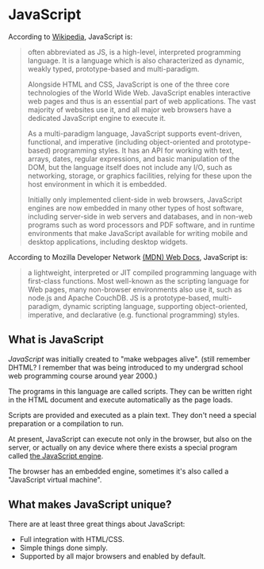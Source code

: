 # JavaScript

According to [Wikipedia](https://en.wikipedia.org/wiki/JavaScript), JavaScript is:

> often abbreviated as JS, is a high-level, interpreted programming language. It is a language which is also characterized as dynamic, weakly typed, prototype-based and multi-paradigm.
>
> Alongside HTML and CSS, JavaScript is one of the three core technologies of the World Wide Web. JavaScript enables interactive web pages and thus is an essential part of web applications. The vast majority of websites use it, and all major web browsers have a dedicated JavaScript engine to execute it.
>
> As a multi-paradigm language, JavaScript supports event-driven, functional, and imperative (including object-oriented and prototype-based) programming styles. It has an API for working with text, arrays, dates, regular expressions, and basic manipulation of the DOM, but the language itself does not include any I/O, such as networking, storage, or graphics facilities, relying for these upon the host environment in which it is embedded.
>
> Initially only implemented client-side in web browsers, JavaScript engines are now embedded in many other types of host software, including server-side in web servers and databases, and in non-web programs such as word processors and PDF software, and in runtime environments that make JavaScript available for writing mobile and desktop applications, including desktop widgets.

According to Mozilla Developer Network [(MDN) Web Docs](https://developer.mozilla.org/bm/docs/Web/JavaScript), JavaScript is:

> a lightweight, interpreted or JIT compiled programming language with first-class functions. Most well-known as the scripting language for Web pages, many non-browser environments also use it, such as node.js and Apache CouchDB. JS is a prototype-based, multi-paradigm, dynamic scripting language, supporting object-oriented, imperative, and declarative (e.g. functional programming) styles.

## What is JavaScript

_JavaScript_ was initially created to "make webpages alive". (still remember DHTML? I remember that was being introduced to my undergrad school web programming course around year 2000.)

The programs in this language are called scripts. They can be written right in the HTML document and execute automatically as the page loads.

Scripts are provided and executed as a plain text. They don't need a special preparation or a compilation to run.

At present, JavaScript can execute not only in the browser, but also on the server, or actually on any device where there exists a special program called [the JavaScript engine](https://en.wikipedia.org/wiki/JavaScript_engine).

The browser has an embedded engine, sometimes it's also called a "JavaScript virtual machine".

## What makes JavaScript unique?

There are at least three great things about JavaScript:

- Full integration with HTML/CSS.
- Simple things done simply.
- Supported by all major browsers and enabled by default.
